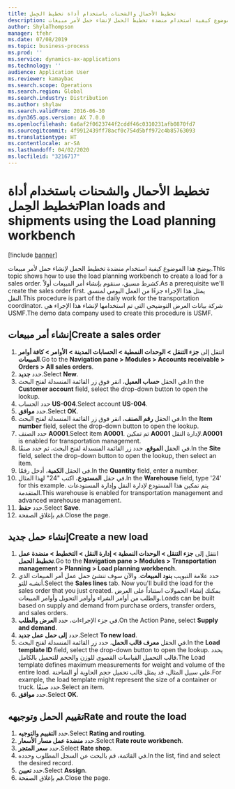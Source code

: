 ```yaml
---
title: تخطيط الأحمال والشحنات باستخدام أداة تخطيط الحِمل
description: يوضح هذا الموضوع كيفية استخدام منضدة تخطيط الحمل لإنشاء حمل لأمر مبيعات.
author: ShylaThompson
manager: tfehr
ms.date: 07/08/2019
ms.topic: business-process
ms.prod: ''
ms.service: dynamics-ax-applications
ms.technology: ''
audience: Application User
ms.reviewer: kamaybac
ms.search.scope: Operations
ms.search.region: Global
ms.search.industry: Distribution
ms.author: shylaw
ms.search.validFrom: 2016-06-30
ms.dyn365.ops.version: AX 7.0.0
ms.openlocfilehash: 6a6af2f0623744f2cddf46c0310231afb0870fd7
ms.sourcegitcommit: 4f9912439ff78acf0c754d5bff972c4b85763093
ms.translationtype: HT
ms.contentlocale: ar-SA
ms.lasthandoff: 04/02/2020
ms.locfileid: "3216717"
---
```

# <a name="plan-loads-and-shipments-using-the-load-planning-workbench"></a><span data-ttu-id="72b17-103">تخطيط الأحمال والشحنات باستخدام أداة تخطيط الحِمل</span><span class="sxs-lookup"><span data-stu-id="72b17-103">Plan loads and shipments using the Load planning workbench</span></span>

[!include [banner](../../includes/banner.md)]

<span data-ttu-id="72b17-104">يوضح هذا الموضوع كيفية استخدام منضدة تخطيط الحمل لإنشاء حمل لأمر مبيعات.</span><span class="sxs-lookup"><span data-stu-id="72b17-104">This topic shows how to use the load planning workbench to create a load for a sales order.</span></span> <span data-ttu-id="72b17-105">كشرط مسبق، سنقوم بإنشاء أمر المبيعات أولاً.</span><span class="sxs-lookup"><span data-stu-id="72b17-105">As a prerequisite we'll create the sales order first.</span></span> <span data-ttu-id="72b17-106">يمثل هذا الإجراء جزءًا من العمل اليومي لمنسق النقل.</span><span class="sxs-lookup"><span data-stu-id="72b17-106">This procedure is part of the daily work for the transportation coordinator.</span></span> <span data-ttu-id="72b17-107">شركة بيانات العرض التوضيحي التي تم استخدامها لإنشاء هذا الإجراء هي USMF.</span><span class="sxs-lookup"><span data-stu-id="72b17-107">The demo data company used to create this procedure is USMF.</span></span>


## <a name="create-a-sales-order"></a><span data-ttu-id="72b17-108">إنشاء أمر مبيعات</span><span class="sxs-lookup"><span data-stu-id="72b17-108">Create a sales order</span></span>
1. <span data-ttu-id="72b17-109">انتقل إلى **جزء التنقل > الوحدات النمطية > الحسابات المدينة > الأوامر > كافة أوامر المبيعات**.</span><span class="sxs-lookup"><span data-stu-id="72b17-109">Go to the **Navigation pane > Modules > Accounts receivable > Orders > All sales orders**.</span></span>
2. <span data-ttu-id="72b17-110">حدد **جديد**.</span><span class="sxs-lookup"><span data-stu-id="72b17-110">Select **New**.</span></span>
3. <span data-ttu-id="72b17-111">في الحقل **حساب العميل**، انقر فوق زر القائمة المنسدلة لفتح البحث.</span><span class="sxs-lookup"><span data-stu-id="72b17-111">In the **Customer account** field, select the drop-down button to open the lookup.</span></span>
4. <span data-ttu-id="72b17-112">حدد الحساب **US-004**.</span><span class="sxs-lookup"><span data-stu-id="72b17-112">Select account **US-004**.</span></span>
5. <span data-ttu-id="72b17-113">حدد **موافق**.</span><span class="sxs-lookup"><span data-stu-id="72b17-113">Select **OK**.</span></span>
6. <span data-ttu-id="72b17-114">في الحقل **رقم الصنف**، انقر فوق زر القائمة المنسدلة لفتح البحث.</span><span class="sxs-lookup"><span data-stu-id="72b17-114">In the **Item number** field, select the drop-down button to open the lookup.</span></span>
7. <span data-ttu-id="72b17-115">حدد الصنف **A0001**.</span><span class="sxs-lookup"><span data-stu-id="72b17-115">Select item **A0001**.</span></span> <span data-ttu-id="72b17-116">تم تمكين **A0001** لإدارة النقل.</span><span class="sxs-lookup"><span data-stu-id="72b17-116">**A0001** is enabled for transportation management.</span></span>  
8. <span data-ttu-id="72b17-117">في الحقل **الموقع**، حدد زر القائمة المنسدلة لفتح البحث، ثم حدد صنفًا.</span><span class="sxs-lookup"><span data-stu-id="72b17-117">In the **Site** field, select the drop-down button to open the lookup, then select an item.</span></span>
9. <span data-ttu-id="72b17-118">في الحقل **الكمية**، أدخل رقمًا.</span><span class="sxs-lookup"><span data-stu-id="72b17-118">In the **Quantity** field, enter a number.</span></span>
10. <span data-ttu-id="72b17-119">في حقل **المستودع**، اكتب "24" لهذا المثال.</span><span class="sxs-lookup"><span data-stu-id="72b17-119">In the **Warehouse** field, type '24' for this example.</span></span> <span data-ttu-id="72b17-120">يتم تمكين هذا المستودع لإدارة النقل وإدارة المستودعات المتقدمة.</span><span class="sxs-lookup"><span data-stu-id="72b17-120">This warehouse is enabled for transportation management and advanced warehouse management.</span></span>  
11. <span data-ttu-id="72b17-121">حدد **حفظ**.</span><span class="sxs-lookup"><span data-stu-id="72b17-121">Select **Save**.</span></span>
12. <span data-ttu-id="72b17-122">قم بإغلاق الصفحة.</span><span class="sxs-lookup"><span data-stu-id="72b17-122">Close the page.</span></span>

## <a name="create-a-new-load"></a><span data-ttu-id="72b17-123">إنشاء حمل جديد</span><span class="sxs-lookup"><span data-stu-id="72b17-123">Create a new load</span></span>
1. <span data-ttu-id="72b17-124">انتقل إلى **جزء التنقل > الوحدات النمطية > إدارة النقل > التخطيط > منضدة عمل تخطيط الحمل**.</span><span class="sxs-lookup"><span data-stu-id="72b17-124">Go to the **Navigation pane > Modules > Transportation management > Planning > Load planning workbench**.</span></span>
2. <span data-ttu-id="72b17-125">حدد علامة التبويب **بنود المبيعات**. والآن سوف تنشئ حمل عمل أمر المبيعات الذي أنشـه للتو.</span><span class="sxs-lookup"><span data-stu-id="72b17-125">Select the **Sales lines** tab. Now you'll build the load for the sales order that you just created.</span></span> <span data-ttu-id="72b17-126">يمكنك إنشاء الحمولات استناداً على العرض والطلب من أوامر الشراء وأوامر التحويل وأوامر المبيعات.</span><span class="sxs-lookup"><span data-stu-id="72b17-126">Loads can be built based on supply and demand from purchase orders, transfer orders, and sales orders.</span></span>  
3. <span data-ttu-id="72b17-127">في جزء الإجراءات، حدد **العرض والطلب**.</span><span class="sxs-lookup"><span data-stu-id="72b17-127">On the Action Pane, select **Supply and demand**.</span></span>
4. <span data-ttu-id="72b17-128">حدد **إلى حمل عمل جديد**.</span><span class="sxs-lookup"><span data-stu-id="72b17-128">Select **To new load**.</span></span>
5. <span data-ttu-id="72b17-129">في الحقل **معرف قالب الحمل**، حدد زر القائمة المنسدلة لفتح البحث.</span><span class="sxs-lookup"><span data-stu-id="72b17-129">In the **Load template ID** field, select the drop-down button to open the lookup.</span></span> <span data-ttu-id="72b17-130">يحدد قالب التحميل القياسات القصوى للوزن والحجم للتحميل بالكامل.</span><span class="sxs-lookup"><span data-stu-id="72b17-130">The Load template defines maximum measurements for weight and volume of the entire load.</span></span> <span data-ttu-id="72b17-131">على سبيل المثال، قد يمثل قالب تحميل حجم الحاوية أو الشاحنة.</span><span class="sxs-lookup"><span data-stu-id="72b17-131">For example, the load template might represent the size of a container or truck.</span></span> <span data-ttu-id="72b17-132">حدد صنفًا.</span><span class="sxs-lookup"><span data-stu-id="72b17-132">Select an item.</span></span>
6. <span data-ttu-id="72b17-133">حدد **موافق**.</span><span class="sxs-lookup"><span data-stu-id="72b17-133">Select **OK**.</span></span>

## <a name="rate-and-route-the-load"></a><span data-ttu-id="72b17-134">تقييم الحمل وتوجيهه</span><span class="sxs-lookup"><span data-stu-id="72b17-134">Rate and route the load</span></span>
1. <span data-ttu-id="72b17-135">حدد **التقييم والتوجيه‬**.</span><span class="sxs-lookup"><span data-stu-id="72b17-135">Select **Rating and routing**.</span></span>
2. <span data-ttu-id="72b17-136">حدد **منضدة عمل مسار الأسعار‬**.</span><span class="sxs-lookup"><span data-stu-id="72b17-136">Select **Rate route workbench**.</span></span>
3. <span data-ttu-id="72b17-137">حدد **سعر المتجر‬**.</span><span class="sxs-lookup"><span data-stu-id="72b17-137">Select **Rate shop**.</span></span>
4. <span data-ttu-id="72b17-138">في القائمة، قم بالبحث عن السجل المطلوب وحدده.</span><span class="sxs-lookup"><span data-stu-id="72b17-138">In the list, find and select the desired record.</span></span>
5. <span data-ttu-id="72b17-139">حدد **تعيين**.</span><span class="sxs-lookup"><span data-stu-id="72b17-139">Select **Assign**.</span></span>
6. <span data-ttu-id="72b17-140">قم بإغلاق الصفحة.</span><span class="sxs-lookup"><span data-stu-id="72b17-140">Close the page.</span></span>

